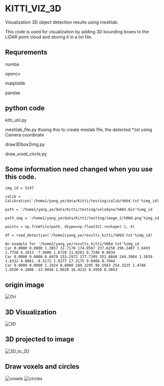 # KITTI_VIZ_3D
Visualization 3D object detection results using meshlab.

This code is used for visualization by adding 3D bounding boxes to the LiDAR point cloud and storing it in a txt file.

## Requrements

numba

opencv

matplotlib

pandas


## python code

kitti_util.py

meshlab_file.py    #using this to create meslab file, the detected *.txt using Camera coordinate  

draw3Dbox2img.py

draw_voxel_circle.py  

## Some information need changed when you use this code.

```
img_id = 5147

calib = Calibration('/home1/yang_ye/data/Kitti/testing/calib/%06d.txt'%img_id)

path = '/home1/yang_ye/data/Kitti/testing/velodyne/%06d.bin'%img_id

path_img = '/home1/yang_ye/data/Kitti/testing/image_2/%06d.png'%img_id

points = np.fromfile(path, dtype=np.float32).reshape(-1, 4)

df = read_detection('/home2/yang_ye/results_kitti/%06d.txt'%img_id)
```


```
An example for '/home2/yang_ye/results_kitti/%06d.txt'%img_id
Car 0.0000 0.0000 1.3057 32.7170 174.0567 237.6250 296.2407 1.6493 1.7758 4.1813 -7.9406 1.6728 11.8281 0.7246 0.9034
Car 0.0000 0.0000 0.4979 153.2972 177.7395 352.8660 244.3964 1.5039 1.6312 4.0061 -8.5172 1.6277 17.3175 0.0466 0.7844
Car 0.0000 0.0000 1.1924 0.0000 180.3295 86.5943 254.3225 1.4746 1.6550 4.1006 -13.9844 1.6628 16.4232 0.4950 0.3663
```

## origin image
![Ori](https://github.com/yeyang1021/KITTI_VIZ_3D/blob/master/005147.png)

## 3D Visualization

![3D](https://github.com/yeyang1021/KITTI_VIZ_3D/blob/master/snapshot_514700.png)


## 3D projected to image
![3D_to_2D](https://github.com/yeyang1021/KITTI_VIZ_3D/blob/master/5147_img.png)


## Draw voxels and circles
![voxels](https://github.com/yeyang1021/KITTI_VIZ_3D/blob/master/voxel.png)
![circles](https://github.com/yeyang1021/KITTI_VIZ_3D/blob/master/circle.png)

